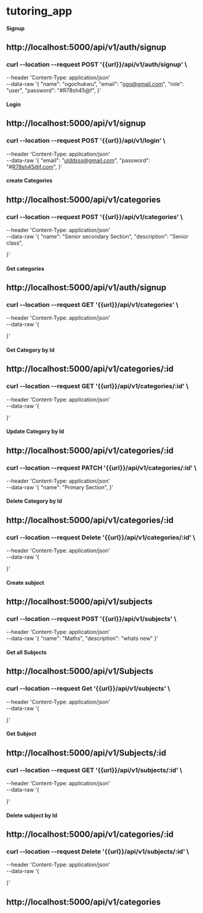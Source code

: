 # tutoring_app

#### Signup
## http://localhost:5000/api/v1/auth/signup
### curl --location --request POST '{{url}}/api/v1/auth/signup' \
--header 'Content-Type: application/json' \
--data-raw '{
	"name": "ogochukwu",
	"email": "ogo@gmail.com",
	"role": "user",
	"password": "#R78sh45@f",
}'
#### Login
## http://localhost:5000/api/v1/signup
### curl --location --request POST '{{url}}/api/v1/login' \
--header 'Content-Type: application/json' \
--data-raw '{
	"email": "ulddsss@gmail.com",
	"password": "#R78sh45@f.com",
}'
####  create Categories
## http://localhost:5000/api/v1/categories
### curl --location --request POST '{{url}}/api/v1/categories' \
--header 'Content-Type: application/json' \
--data-raw '{
	"name": "Senior secondary Section",
	"description": "Senior class",
	
}'
#### Get categories
## http://localhost:5000/api/v1/auth/signup
### curl --location --request GET '{{url}}/api/v1/categories' \
--header 'Content-Type: application/json' \
--data-raw '{
	
}'
#### Get Category by Id
## http://localhost:5000/api/v1/categories/:id
### curl --location --request GET '{{url}}/api/v1/categories/:id' \
--header 'Content-Type: application/json' \
--data-raw '{
	
}'
#### Update Category by Id
## http://localhost:5000/api/v1/categories/:id
### curl --location --request PATCH '{{url}}/api/v1/categories/:id' \
--header 'Content-Type: application/json' \
--data-raw '{
	"name": "Primary Section",
}'
#### Delete Category by Id
## http://localhost:5000/api/v1/categories/:id
### curl --location --request Delete '{{url}}/api/v1/categories/:id' \
--header 'Content-Type: application/json' \
--data-raw '{
	
}'
#### Create subject
## http://localhost:5000/api/v1/subjects
### curl --location --request POST '{{url}}/api/v1/subjects' \
--header 'Content-Type: application/json' \
--data-raw '{
	"name": "Maths",
    "description": "whats new"
}'
#### Get all Subjects
## http://localhost:5000/api/v1/Subjects
### curl --location --request Get '{{url}}/api/v1/subjects' \
--header 'Content-Type: application/json' \
--data-raw '{
	
}'
#### Get Subject
## http://localhost:5000/api/v1/Subjects/:id
### curl --location --request GET '{{url}}/api/v1/subjects/:id' \
--header 'Content-Type: application/json' \
--data-raw '{
	
}'

#### Delete subject by Id
## http://localhost:5000/api/v1/categories/:id
### curl --location --request Delete '{{url}}/api/v1/subjects/:id' \
--header 'Content-Type: application/json' \
--data-raw '{
	
}'


## http://localhost:5000/api/v1/categories